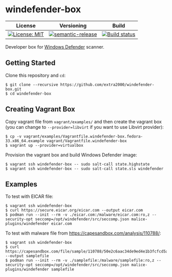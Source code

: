 # windefender-box

| License | Versioning | Build |
| ------- | ---------- | ----- |
| [![License: MIT](https://img.shields.io/badge/License-MIT-yellow.svg)](https://opensource.org/licenses/MIT) | [![semantic-release](https://img.shields.io/badge/%20%20%F0%9F%93%A6%F0%9F%9A%80-semantic--release-e10079.svg)](https://github.com/semantic-release/semantic-release) | [![Build status](https://ci.appveyor.com/api/projects/status/x4089wg5edwf0h8i/branch/master?svg=true)](https://ci.appveyor.com/project/nikAizuddin/windefender-box/branch/master) |

Developer box for [Windows Defender](https://github.com/malice-plugins/windows-defender) scanner.


## Getting Started

Clone this repository and `cd`:
```
$ git clone --recursive https://github.com/extra2000/windefender-box.git
$ cd windefender-box
```


## Creating Vagrant Box

Copy vagrant file from `vagrant/examples/` and then create the vagrant box (you can change to `--provider=libvirt` if you want to use Libvirt provider):
```
$ cp -v vagrant/examples/Vagrantfile.windefender-box.fedora-33.x86_64.example vagrant/Vagrantfile.windefender-box
$ vagrant up --provider=virtualbox
```

Provision the vagrant box and build Windows Defender image:
```
$ vagrant ssh windefender-box -- sudo salt-call state.highstate
$ vagrant ssh windefender-box -- sudo salt-call state.sls windefender
```


## Examples

To test with EICAR file:
```
$ vagrant ssh windefender-box
$ curl https://secure.eicar.org/eicar.com --output eicar.com
$ podman run --init --rm -v ./eicar.com:/malware/eicar.com:ro,z --security-opt seccomp=/opt/windefender/src/seccomp.json malice-plugins/windefender eicar.com
```

To test with malware file from https://capesandbox.com/analysis/110788/:
```
$ vagrant ssh windefender-box
$ curl https://capesandbox.com/file/sample/110788/50e2c6aac34de9ed4e1b3fcfcd5aaa34892696f2681aa5e8c45a5dbe0915a43c/ --output samplefile
$ podman run --init --rm -v ./samplefile:/malware/samplefile:ro,z --security-opt seccomp=/opt/windefender/src/seccomp.json malice-plugins/windefender samplefile
```
